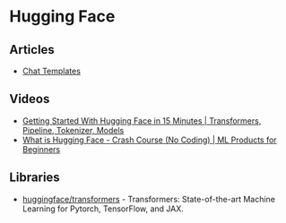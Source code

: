 # Hugging Face

## Articles
- [Chat Templates](https://huggingface.co/blog/chat-templates)

## Videos
- [Getting Started With Hugging Face in 15 Minutes | Transformers, Pipeline, Tokenizer, Models](https://www.youtube.com/watch?v=QEaBAZQCtwE)
- [What is Hugging Face - Crash Course (No Coding) | ML Products for Beginners](https://www.youtube.com/watch?v=x8gdOPO35HA)

## Libraries
- [huggingface/transformers](https://github.com/huggingface/transformers) - Transformers: State-of-the-art Machine Learning for Pytorch, TensorFlow, and JAX.